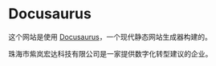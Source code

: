 # Docusaurus

这个网站是使用 [Docusaurus](https://docusaurus.io/)，一个现代静态网站生成器构建的。

珠海市紫岚宏达科技有限公司是一家提供数字化转型建议的企业。
